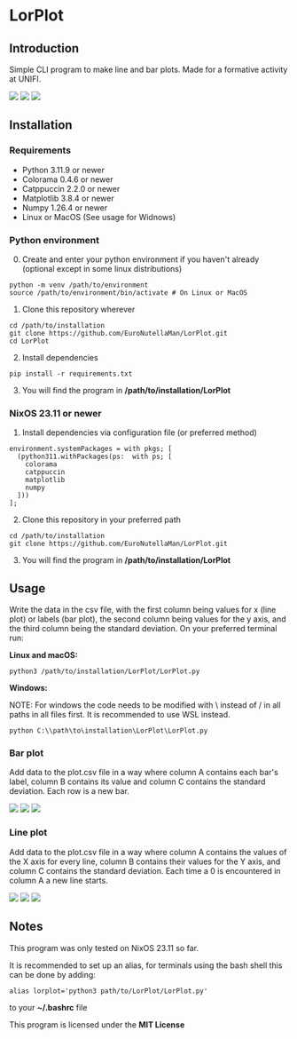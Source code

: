 # LorPlot

## Introduction
Simple CLI program to make line and bar plots. Made for a formative activity at UNIFI.

<image src=./Examples/example1.png>

<image src=./Examples/example2.png>

<image src=./Examples/example3.png>

## Installation
### Requirements
- Python 3.11.9 or newer
- Colorama 0.4.6 or newer
- Catppuccin 2.2.0 or newer
- Matplotlib 3.8.4 or newer
- Numpy 1.26.4 or newer
- Linux or MacOS (See usage for Widnows)

### Python environment
0. Create and enter your python environment if you haven't already (optional except in some linux distributions)
```
python -m venv /path/to/environment
source /path/to/environment/bin/activate # On Linux or MacOS
```
1. Clone this repository wherever
```
cd /path/to/installation
git clone https://github.com/EuroNutellaMan/LorPlot.git
cd LorPlot
```
2. Install dependencies
```
pip install -r requirements.txt
```
3. You will find the program in **/path/to/installation/LorPlot**

### NixOS 23.11 or newer
1. Install dependencies via configuration file (or preferred method)
```
environment.systemPackages = with pkgs; [
  (python311.withPackages(ps:  with ps; [
    colorama
    catppuccin
    matplotlib
    numpy
  ]))
];
```
2. Clone this repository in your preferred path
```
cd /path/to/installation
git clone https://github.com/EuroNutellaMan/LorPlot.git
```
3. You will find the program in **/path/to/installation/LorPlot**

## Usage
Write the data in the csv file, with the first column being values for x (line plot) or labels (bar plot), the second column being values for the y axis, and the third column being the standard deviation.
On your preferred terminal run:

**Linux and macOS:**
```
python3 /path/to/installation/LorPlot/LorPlot.py
```

**Windows:**

NOTE: For windows the code needs to be modified with \ instead of / in all paths in all files first. It is recommended to use WSL instead.
```
python C:\\path\to\installation\LorPlot\LorPlot.py
```

### Bar plot
Add data to the plot.csv file in a way where column A contains each bar's label, column B contains its value and column C contains the standard deviation. Each row is a new bar.

<image src=./Examples/BarPlotCsv.png>

<image src=./Examples/BarPlot.gif>

<image src=./Examples/BarPlotResult.png>

### Line plot
Add data to the plot.csv file in a way where column A contains the values of the X axis for every line, column B contains their values for the Y axis, and column C contains the standard deviation. Each time a 0 is encountered in column A a new line starts.

<image src=./Examples/LinePlotCsv.png>

<image src=./Examples/LinePlot.gif>

<image src=./Examples/LinePlotResult.png>

## Notes
This program was only tested on NixOS 23.11 so far.

It is recommended to set up an alias, for terminals using the bash shell this can be done by adding:
```
alias lorplot='python3 path/to/LorPlot/LorPlot.py'
```
to your **~/.bashrc** file

This program is licensed under the **MIT License**
